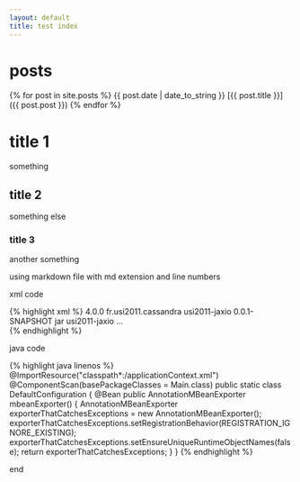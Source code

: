 ```yaml
---
layout: default
title: test index
---
```


# posts
{% for post in site.posts %}
{{ post.date | date_to_string }} [{{ post.title }}]({{ post.post }})
{% endfor %}

# title 1
 something

## title 2
   something else

### title 3
   another something


using markdown file with md extension and line numbers

xml code

{% highlight xml %}
<modelVersion>4.0.0</modelVersion>
      <groupId>fr.usi2011.cassandra</groupId>
      <artifactId>usi2011-jaxio</artifactId>
      <version>0.0.1-SNAPSHOT</version>
      <packaging>jar</packaging>
      <name>usi2011-jaxio</name>
      ...      
{% endhighlight %}

java code

{% highlight java linenos %}
@ImportResource("classpath*:/applicationContext.xml")
@ComponentScan(basePackageClasses = Main.class)
public static class DefaultConfiguration {
    @Bean
    public AnnotationMBeanExporter mbeanExporter() {
        AnnotationMBeanExporter exporterThatCatchesExceptions = new AnnotationMBeanExporter();
        exporterThatCatchesExceptions.setRegistrationBehavior(REGISTRATION_IGNORE_EXISTING);
        exporterThatCatchesExceptions.setEnsureUniqueRuntimeObjectNames(false);
        return exporterThatCatchesExceptions;
    }
}
{% endhighlight %}

end

